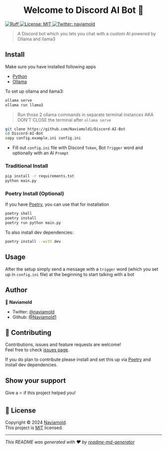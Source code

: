 <h1 align="center">Welcome to Discord AI Bot 👋</h1>
<p>
  <a href="https://github.com/astral-sh/ruff">
    <img src="https://img.shields.io/endpoint?url=https://raw.githubusercontent.com/astral-sh/ruff/main/assets/badge/v2.json" alt="Ruff" style="max-width:100%;">
  </a>
  <a href="https://opensource.org/license/mit" target="_blank">
    <img alt="License: MIT" src="https://img.shields.io/badge/License-MIT-yellow.svg" />
  </a>
  <a href="https://twitter.com/naviamold" target="_blank">
    <img alt="Twitter: naviamold" src="https://img.shields.io/twitter/follow/naviamold.svg?style=social" />
  </a>
</p>

> A Discord bot which you lets you chat with a custom AI powered by Ollama and llama3

## Install

Make sure you have installed following apps

- [Python](https://www.python.org/downloads/)
- [Ollama](https://ollama.com/download)

To set up ollama and llama3:

```sh
ollama serve
ollama run llama3
```

> Run those 2 ollama commands in separate terminal instances AKA DON'T CLOSE the terminal after `ollama serve`

```sh
git clone https://github.com/Naviamold1/Discord-AI-Bot
cd Discord-AI-Bot
copy config.example.ini config.ini
```

- Fill out `config.ini` file with Discord `Token`, Bot `Trigger` word and optionally with an AI `Prompt`

### Traditional Install

```sh
pip install -r requirements.txt
python main.py
```

### Poetry Install (Optional)

If you have [Poetry](https://python-poetry.org/), you can use that for installation

```sh
poetry shell
poetry install
poetry run python main.py
```

To also install dev dependencies:

```sh
poetry install --with dev
```

## Usage

After the setup simply send a message with a `trigger` word (which you set up in `config.ini` file) at the beginning to start talking with a bot

## Author

👤 **Naviamold**

- Twitter: [@naviamold](https://twitter.com/naviamold)
- Github: [@Naviamold1](https://github.com/Naviamold1)

## 🤝 Contributing

Contributions, issues and feature requests are welcome!<br />Feel free to check [issues page](https://github.com/Naviamold1/Discord-AI-Bot/issues).

If you do plan to contribute please install and set this up via [Poetry](#poetry-install-optional) and install dev dependencies.

## Show your support

Give a ⭐️ if this project helped you!

## 📝 License

Copyright © 2024 [Naviamold](https://github.com/Naviamold1).<br />
This project is [MIT](https://opensource.org/license/mit) licensed.

---

_This README was generated with ❤️ by [readme-md-generator](https://github.com/kefranabg/readme-md-generator)_
